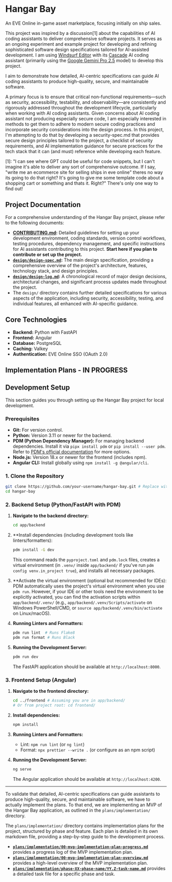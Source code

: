 # Hangar Bay

An EVE Online in-game asset marketplace, focusing initially on ship sales.

This project was inspired by a discussion[1] about the capabilities of AI coding assistants to deliver comprehensive software projects. It serves as an ongoing experiment and example project for developing and refining sophisticated software design specifications tailored for AI-assisted development. I am using [Windsurf Editor](https://windsurf.com/editor) with its [Cascade](https://windsurf.com/cascade) AI coding assistant (primarily using the [Google Gemini Pro 2.5](https://deepmind.google/models/gemini/pro/) model) to develop this project.

I aim to demonstrate how detailed, AI-centric specifications can guide AI coding assistants to produce high-quality, secure, and maintainable software.

A primary focus is to ensure that critical non-functional requirements—such as security, accessibility, testability, and observability—are consistently and rigorously addressed throughout the development lifecycle, particularly when working with AI coding assistants. Given concerns about AI coding assistant not producing especially secure code, I am especially interested in methods to get them to adhere to modern secure coding practices and incorporate security considerations into the design process. In this project, I'm attempting to do that by developing a security-spec.md that provides secure design principles tailored to the project, a checklist of security requirements, and AI implementation guidance for secure practices for the tech stack that it can (and must) reference while developing each feature. 


[1]: "I can see where GPT could be useful for code snippets, but I can't imagine it's able to deliver any sort of comprehensive outcome. If I say, "write me an ecommerce site for selling ships in eve online" theres no way its going to do that right? It's going to give me some template code about a shopping cart or something and thats it. Right?"
There's only one way to find out! 

## Project Documentation

For a comprehensive understanding of the Hangar Bay project, please refer to the following documents:

*   **[CONTRIBUTING.md](CONTRIBUTING.md):** Detailed guidelines for setting up your development environment, coding standards, version control workflows, testing procedures, dependency management, and specific instructions for AI assistants contributing to this project. **Start here if you plan to contribute or set up the project.**
*   **[`design/design-spec.md`](design/design-spec.md):** The main design specification, providing a comprehensive overview of the project's architecture, features, technology stack, and design principles.
*   **[`design/design-log.md`](design/design-log.md):** A chronological record of major design decisions, architectural changes, and significant process updates made throughout the project.
*   The `design/` directory contains further detailed specifications for various aspects of the application, including security, accessibility, testing, and individual features, all enhanced with AI-specific guidance.

## Core Technologies

*   **Backend:** Python with FastAPI
*   **Frontend:** Angular
*   **Database:** PostgreSQL
*   **Caching:** Valkey
*   **Authentication:** EVE Online SSO (OAuth 2.0)

## Implementation Plans - IN PROGRESS

## Development Setup

This section guides you through setting up the Hangar Bay project for local development.

### Prerequisites

*   **Git:** For version control.
*   **Python:** Version 3.11 or newer for the backend.
*   **PDM (Python Dependency Manager):** For managing backend dependencies. Install it via `pipx install pdm` or `pip install --user pdm`. Refer to [PDM's official documentation](https://pdm-project.org/latest/getting-started/installation/) for more options.
*   **Node.js:** Version 18.x or newer for the frontend (includes npm).
*   **Angular CLI:** Install globally using `npm install -g @angular/cli`.

### 1. Clone the Repository

```bash
git clone https://github.com/your-username/hangar-bay.git # Replace with your actual repo URL
cd hangar-bay
```

### 2. Backend Setup (Python/FastAPI with PDM)

1.  **Navigate to the backend directory:**
    ```bash
    cd app/backend
    ```

2.  **Install dependencies (including development tools like linters/formatters):
    ```bash
    pdm install -G dev
    ```
    This command reads the `pyproject.toml` and `pdm.lock` files, creates a virtual environment (in `.venv/` inside `app/backend/` if you've run `pdm config venv.in_project true`), and installs all necessary packages.

3.  **Activate the virtual environment (optional but recommended for IDEs):
    PDM automatically uses the project's virtual environment when you use `pdm run`. However, if your IDE or other tools need the environment to be explicitly activated, you can find the activation scripts within `app/backend/.venv/` (e.g., `app/backend/.venv/Scripts/activate` on Windows PowerShell/CMD, or `source app/backend/.venv/bin/activate` on Linux/macOS).

4.  **Running Linters and Formatters:**
    ```bash
    pdm run lint  # Runs Flake8
    pdm run format # Runs Black
    ```

5.  **Running the Development Server:**
    ```bash
    pdm run dev
    ```
    The FastAPI application should be available at `http://localhost:8000`.

### 3. Frontend Setup (Angular)

1.  **Navigate to the frontend directory:**
    ```bash
    cd ../frontend # Assuming you are in app/backend/
    # Or from project root: cd frontend/
    ```

2.  **Install dependencies:**
    ```bash
    npm install
    ```

3.  **Running Linters and Formatters:**
    *   Lint: `npm run lint` (or `ng lint`)
    *   Format: `npx prettier --write .` (or configure as an npm script)

4.  **Running the Development Server:**
    ```bash
    ng serve
    ```
    The Angular application should be available at `http://localhost:4200`.

---

To validate that detailed, AI-centric specifications can guide assistants to produce high-quality, secure, and maintainable software, we have to actually implement the plans. To that end, we are implementing an MVP of the Hangar Bay application, as outlined in the `plans/implementation/` directory.

The `plans/implementation/` directory contains implementation plans for the project, structured by phase and feature. Each plan is detailed in its own markdown file, providing a step-by-step guide to the development process.

*   **[`plans/implementation/00-mvp-implementation-plan-progress.md`](plans/implementation/00-mvp-implementation-plan-progress.md)** provides a progress log of the MVP implementation plan.
*   **[`plans/implementation/00-mvp-implementation-plan-overview.md`](plans/implementation/00-mvp-implementation-plan-overview.md)** provides a high-level overview of the MVP implementation plan.
*   **[`plans/implementation/phase-XX-phase-name/YY.Z-task-name.md`](plans/implementation/phase-XX-phase-name/YY.Z-task-name.md)** provides a detailed task file for a specific phase and task.

